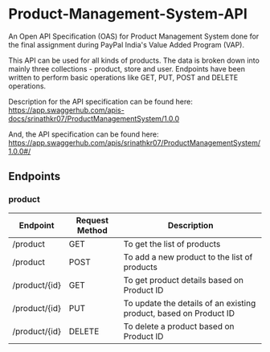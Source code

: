 # Product-Management-System-API
An Open API Specification (OAS) for Product Management System done for the final assignment during PayPal India's Value Added Program (VAP).

This API can be used for all kinds of products. The data is broken down into mainly three collections - product, store and user. Endpoints have been written to perform basic operations like GET, PUT, POST and DELETE operations.

Description for the API specification can be found here: 
https://app.swaggerhub.com/apis-docs/srinathkr07/ProductManagementSystem/1.0.0

And, the API specification can be found here: 
https://app.swaggerhub.com/apis/srinathkr07/ProductManagementSystem/1.0.0#/

## Endpoints

### product
| Endpoint | Request Method | Description |
| --- | --- | --- |
| /product | GET | To get the list of products |
| /product | POST | To add a new product to the list of products |
| /product/{id} | GET | To get product details based on Product ID |
| /product/{id} | PUT | To update the details of an existing product, based on Product ID |
| /product/{id} | DELETE | To delete a product based on Product ID |
